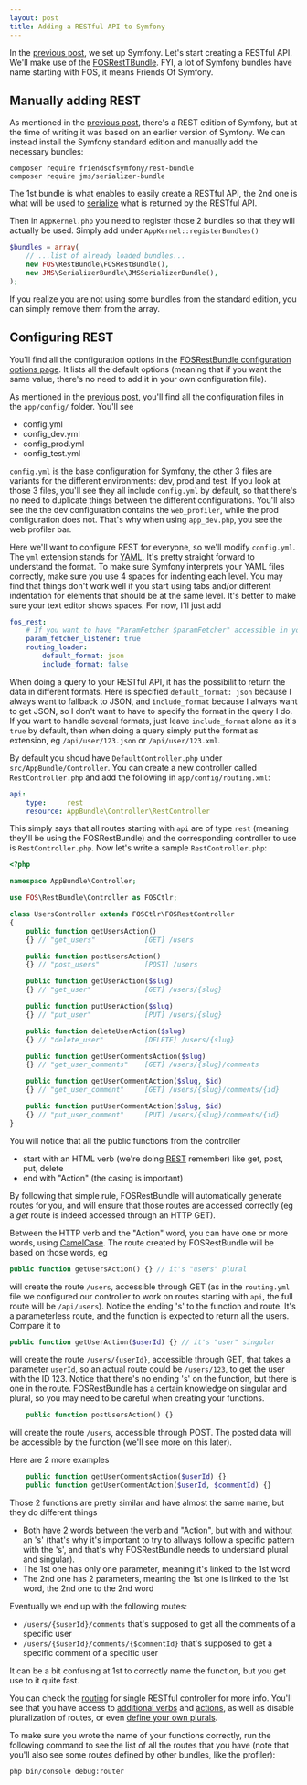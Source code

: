```yaml
---
layout: post
title: Adding a RESTful API to Symfony
---
```


In the [previous post][prev], we set up Symfony. Let's start creating a RESTful API. We'll make use of the [FOSRestTBundle](http://symfony.com/doc/current/bundles/FOSRestBundle/index.html). FYI, a lot of Symfony bundles have name starting with FOS, it means Friends Of Symfony.

Manually adding REST
--------------------

As mentioned in the [previous post][prev], there's a REST edition of Symfony, but at the time of writing it was based on an earlier version of Symfony. We can instead install the Symfony standard edition and manually add the necessary bundles:

```
composer require friendsofsymfony/rest-bundle
composer require jms/serializer-bundle
```

The 1st bundle is what enables to easily create a RESTful API, the 2nd one is what will be used to [serialize](https://en.wikipedia.org/wiki/Serialization) what is returned by the RESTful API.

Then in `AppKernel.php` you need to register those 2 bundles so that they will actually be used. Simply add under `AppKernel::registerBundles()`

```php
$bundles = array(
    // ...list of already loaded bundles...
    new FOS\RestBundle\FOSRestBundle(),
    new JMS\SerializerBundle\JMSSerializerBundle(),
);
```

If you realize you are not using some bundles from the standard edition, you can simply remove them from the array.

Configuring REST
----------------

You'll find all the configuration options in the [FOSRestBundle configuration options page](http://symfony.com/doc/current/bundles/FOSRestBundle/configuration-reference.html). It lists all the default options (meaning that if you want the same value, there's no need to add it in your own configuration file).

As mentioned in the [previous post][prev], you'll find all the configuration files in the `app/config/` folder. You'll see

- config.yml
- config_dev.yml
- config_prod.yml
- config_test.yml

`config.yml` is the base configuration for Symfony, the other 3 files are variants for the different environments: dev, prod and test. If you look at those 3 files, you'll see they all include `config.yml` by default, so that there's no need to duplicate things between the different configurations. You'll also see the the dev configuration contains the `web_profiler`, while the prod configuration does not. That's why when using `app_dev.php`, you see the web profiler bar.

Here we'll want to configure REST for everyone, so we'll modify `config.yml`. The `yml` extension stands for [YAML](https://en.wikipedia.org/wiki/YAML). It's pretty straight forward to understand the format. To make sure Symfony interprets your YAML files correctly, make sure you use 4 spaces for indenting each level. You may find that things don't work well if you start using tabs and/or different indentation for elements that should be at the same level. It's better to make sure your text editor shows spaces. For now, I'll just add

```yaml
fos_rest:
    # If you want to have "ParamFetcher $paramFetcher" accessible in your function
    param_fetcher_listener: true
    routing_loader:
        default_format: json
        include_format: false
```

When doing a query to your RESTful API, it has the possibilit to return the data in different formats. Here is specified `default_format: json` because I always want to fallback to JSON, and `include_format` because I always want to get JSON, so I don't want to have to specify the format in the query I do. If you want to handle several formats, just leave `include_format` alone as it's `true` by default, then when doing a query simply put the format as extension, eg `/api/user/123.json` or `/api/user/123.xml`.

By default you shoud have `DefaultController.php` under `src/AppBundle/Controller`. You can create a new controller called `RestController.php` and add the following in `app/config/routing.xml`:

```yml
api:
    type:     rest
    resource: AppBundle\Controller\RestController
```

This simply says that all routes starting with `api` are of type `rest` (meaning they'll be using the FOSRestBundle) and the corresponding controller to use is `RestController.php`. Now let's write a sample `RestController.php`:

```php
<?php

namespace AppBundle\Controller;

use FOS\RestBundle\Controller as FOSCtlr;

class UsersController extends FOSCtlr\FOSRestController
{
    public function getUsersAction()
    {} // "get_users"            [GET] /users

    public function postUsersAction()
    {} // "post_users"           [POST] /users

    public function getUserAction($slug)
    {} // "get_user"             [GET] /users/{slug}

    public function putUserAction($slug)
    {} // "put_user"             [PUT] /users/{slug}

    public function deleteUserAction($slug)
    {} // "delete_user"          [DELETE] /users/{slug}

    public function getUserCommentsAction($slug)
    {} // "get_user_comments"    [GET] /users/{slug}/comments

    public function getUserCommentAction($slug, $id)
    {} // "get_user_comment"     [GET] /users/{slug}/comments/{id}

    public function putUserCommentAction($slug, $id)
    {} // "put_user_comment"     [PUT] /users/{slug}/comments/{id}
}
```

You will notice that all the public functions from the controller

- start with an HTML verb (we're doing [REST](https://en.wikipedia.org/wiki/Representational_state_transfer) remember) like get, post, put, delete
- end with "Action" (the casing is important)

By following that simple rule, FOSRestBundle will automatically generate routes for you, and will ensure that those routes are accessed correctly (eg a _get_ route is indeed accessed through an HTTP GET).

Between the HTTP verb and the "Action" word, you can have one or more words, using [CamelCase](https://en.wikipedia.org/wiki/CamelCase). The route created by FOSRestBundle will be based on those words, eg

```php
public function getUsersAction() {} // it's "users" plural
```

will create the route `/users`, accessible through GET (as in the `routing.yml` file we configured our controller to work on routes starting with `api`, the full route will be `/api/users`). Notice the ending 's' to the function and route. It's a parameterless route, and the function is expected to return all the users. Compare it to

```php
public function getUserAction($userId) {} // it's "user" singular
```

will create the route `/users/{userId}`, accessible through GET, that takes a parameter `userId`, so an actual route could be `/users/123`, to get the user with the ID 123. Notice that there's no ending 's' on the function, but there is one in the route. FOSRestBundle has a certain knowledge on singular and plural, so you may need to be careful when creating your functions.

```php
    public function postUsersAction() {}
```

will create the route `/users`, accessible through POST. The posted data will be accessible by the function (we'll see more on this later).

Here are 2 more examples

```php
    public function getUserCommentsAction($userId) {}
    public function getUserCommentAction($userId, $commentId) {}
```

Those 2 functions are pretty similar and have almost the same name, but they do different things

- Both have 2 words between the verb and "Action", but with and without an 's' (that's why it's important to try to allways follow a specific pattern with the 's', and that's why FOSRestBundle needs to understand plural and singular).
- The 1st one has only one parameter, meaning it's linked to the 1st word
- The 2nd one has 2 parameters, meaning the 1st one is linked to the 1st word, the 2nd one to the 2nd word

Eventually we end up with the following routes:

- `/users/{$userId}/comments` that's supposed to get all the comments of a specific user
- `/users/{$userId}/comments/{$commentId}` that's supposed to get a specific comment of a specific user

It can be a bit confusing at 1st to correctly name the function, but you get use to it quite fast.

You can check the [routing](http://symfony.com/doc/current/bundles/FOSRestBundle/5-automatic-route-generation_single-restful-controller.html) for single RESTful controller for more info. You'll see that you have access to [additional verbs](http://symfony.com/doc/current/bundles/FOSRestBundle/5-automatic-route-generation_single-restful-controller.html#rest-actions) and [actions](http://symfony.com/doc/current/bundles/FOSRestBundle/5-automatic-route-generation_single-restful-controller.html#conventional-actions), as well as disable pluralization of routes, or even [define your own plurals](http://symfony.com/doc/current/bundles/FOSRestBundle/5-automatic-route-generation_single-restful-controller.html#changing-pluralization-in-generated-routes).

To make sure you wrote the name of your functions correctly, run the following command to see the list of all the routes that you have (note that you'll also see some routes defined by other bundles, like the profiler):
```
php bin/console debug:router
```

[prev]:/2016/07/01/setting-up-symfony.html